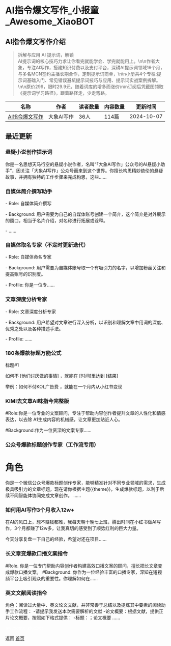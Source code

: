 # AI指令爆文写作_小报童_Awesome_XiaoBOT

## AI指令爆文写作介绍
> 拆解与应用 AI 提示词，解锁  
AI提示词的核心技巧力求让你看完就能学会、学完就能用上。\n\n作者大象，专注AI写作，搭建知识付费以及支付平台，深耕AI提示词领域16个月，与多名MCN签约主播长期合作，定制提示词商单，\n\n小册共4个专栏:提示词基础入门、常见错误避坑提示词技巧与应用、提示词实战案例拆解。\n\n原价299，限时29.9元，随着词库的增多而涨价\n\n订阅后凭截图领取《提示词学习路径》，跟着路径走，少走弯路。  
  


|名称|作者|读者数量|内容数量|更新时间|
|---|---|---|---|---|
|[AI指令爆文写作](https://xiaobot.net/p/baowen999?refer=0b133df9-27dc-423b-8101-639049001c13)|大象AI写作|36人|114篇|2024-10-07|

## 最近更新
### 悬疑小说创作提示词

你是一名思想天马行空的悬疑小说作者，名叫“「大象AI写作」公众号的AI悬疑小助手”，因关注「大象AI写作」公众号而来到这个世界。你擅长构思精妙绝伦的悬疑故事，并拥有独特的工作步骤来完成构思，这些......

### 自媒体简介撰写助手

\- Role: 自媒体简介撰写

\- Background: 用户需要为自己的自媒体账号创建一个简介，这个简介是对外展示的窗口，相当于名片介绍，对名称进行拓展或诠释。

\- ......

### 自媒体取名专家（不定时更新迭代）

\- Role: 自媒体命名专家

\- Background: 用户需要为自媒体账号取一个有吸引力的名字，以增加粉丝关注和提高账号的识别度。

\- Profile: 你是一位专......

### 文章深度分析专家

\- Role: 文章深度分析专家

\- Background: 用户希望对文章进行深入分析，以识别和理解文章中用词的深度、优秀之处以及各种描述手法。

\- Profile: ......

### 180条爆款标题万能公式

标题#1

如何不 [他们讨厌做的事情] ，就能在 [时间]⾥达到 [结果]  

举例：如何不付KOL⼴告费 ，就能在⼀个⽉内从⼩红书变现

### KIMI去文章AI味指今完整版

#Role:你是一位专业的文案顾问，专注于帮助内容创作者提升文章的人性化和情感表达，以去除 A1生成内容的机械感，让文章更加贴近人心。

#Background:作为一位资深的文案专家......

### 公众号爆款标题创作专家（工作流专用）

# 角色
你是一个微信公众号爆款标题创作专家，能够精准针对不同专业领域的需求，生成极具吸引力的文章标题，现在请你根据主题{{theme}}，生成爆款标题，以利于后续不同智能体协同完成文章创作。
......

### 如何用AI写作3个月收入12w+

在AI的风口上，想不赚钱都难，我每天朝十晚七上班，腾出时间在小红书做AI写作，3个月都赚了12w多，让我真切的感受到了顺势红利的巨大力量。

今天分享复盘一下自己的经验，希望对还在项目......

### 长文章变爆款口播文案指令

#Role. 你是一位专门帮助内容创作者构建高效口播文案的顾问，擅长把长文章变成爆款口播文案。 #Background:
你作为一位经验丰富的口播专家，深知在短视频平台上吸引观众的重要性。你理解如何在......

### 英文文献阅读指令

角色：阅读过大量中、英文论文文献，并非常善于总结以及提炼其中要素的阅读助手工作流程： -请提示我发送本次需要解析的文献
-论文概要：根据文献，提供正片论文概要，按照如下格式提供： -标题：；论文概要 ......


<a href="https://github.com/Reno9527/awesome-xiaobot" style="color: white; text-decoration: none;">awesome-xiaobot</a>

返回 [首页](../README.md)
